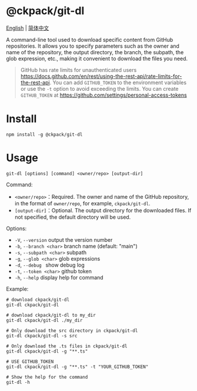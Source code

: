 # @ckpack/git-dl

[English](./README.md) | [简体中文](./README_ZH.md)

A command-line tool used to download specific content from GitHub repositories. It allows you to specify parameters such as the owner and name of the repository, the output directory, the branch, the subpath, the glob expression, etc., making it convenient to download the files you need.

> GitHub has rate limits for unauthenticated users <https://docs.github.com/en/rest/using-the-rest-api/rate-limits-for-the-rest-api>. You can add `GITHUB_TOKEN` to the environment variables or use the `-t` option to avoid exceeding the limits. You can create `GITHUB_TOKEN` at <https://github.com/settings/personal-access-tokens>

# Install

```shell
npm install -g @ckpack/git-dl
```

# Usage

```shell
git-dl [options] [command] <owner/repo> [output-dir]
```

Command:

-   `<owner/repo>`：Required. The owner and name of the GitHub repository, in the format of `owner/repo`, for example, `ckpack/git-dl`.
-   `[output-dir]`：Optional. The output directory for the downloaded files. If not specified, the default directory will be used.

Options:

+ `-V`, `--version`         output the version number
+ `-b`, `--branch <char>`   branch name (default: "main")
+ `-s`, `--subpath <char>`  subpath
+ `-g`, `--glob <char>`     glob expressions
+ `-d`, `--debug `          show debug log
+ `-t`, `--token <char>`    github token
+ `-h`, `--help`            display help for command

Example:

```shell
# download ckpack/git-dl
git-dl ckpack/git-dl

# download ckpack/git-dl to my_dir
git-dl ckpack/git-dl ./my_dir

# Only download the src directory in ckpack/git-dl
git-dl ckpack/git-dl -s src

# Only download the .ts files in ckpack/git-dl
git-dl ckpack/git-dl -g "**.ts"

# USE GITHUB_TOKEN
git-dl ckpack/git-dl -g "**.ts" -t "YOUR_GITHUB_TOKEN"

# Show the help for the command
git-dl -h
```
